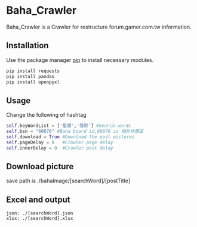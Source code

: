 # Baha_Crawler

Baha_Crawler is a Crawler for restructure forum.gamer.com.tw information.

## Installation

Use the package manager [pip](https://pip.pypa.io/en/stable/) to install necessary modules.

```bash
pip install requests
pip install pandas
pip install openpyxl
```

## Usage
Change the following of hashtag

```python
self.keyWordList = ['星爆','發財'] #Search words
self.bsn = "60076" #Baha board id,60076 is 場外休憩區
self.download = True #Download the post pictures
self.pageDelay = 0   #Crawler page delay
self.innerDelay = 0  #Crawler post delay
```

## Download picture
save path is ./bahaImage/[searchWord]/[postTitle]
## Excel and output
```
json: ./[searchWord].json
xlsx: ./[searchWord].xlsx
```
